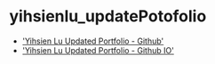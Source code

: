 # yihsienlu_updatePotofolio

* ['Yihsien Lu Updated Portfolio - Github'](https://github.com/alecfirstcode2021/yihsienlu_UpdatedPortfolio/)
* ['Yihsien Lu Updated Portfolio - Github IO'](https://alecfirstcode2021.github.io/yihsienlu_updatePotofolio/)
